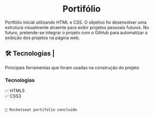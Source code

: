 <h1 align='center'>Portifólio</h1>


<p>Portfólio inicial utilizando HTML e CSS. O objetivo foi desenvolver uma estrutura visualmente atraente para exibir projetos pessoais futuros. No futuro, pretende-se integrar o projeto com o GitHub para automatizar a exibição dos projetos na página web. </p>


## 🛠 Tecnologias |

<p>Principais ferramentas que foram usadas na construção do projeto</p>

<h3>Tecnologias</h3>

✅ HTML5 <br>
✅ CSS3  <br>

## <h4 align="center"> 
    🚀 Rocketseat portifolio concluido

